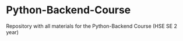 # Python-Backend-Course
Repository with all materials for the Python-Backend Course (HSE SE 2 year)

